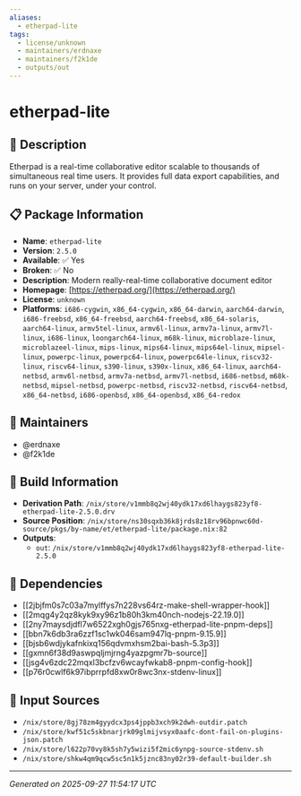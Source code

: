 ```yaml
---
aliases:
  - etherpad-lite
tags:
  - license/unknown
  - maintainers/erdnaxe
  - maintainers/f2k1de
  - outputs/out
---
```


# etherpad-lite

## 📝 Description

Etherpad is a real-time collaborative editor scalable to thousands of simultaneous real time users.
It provides full data export capabilities, and runs on your server, under your control.


## 📋 Package Information

- **Name**: `etherpad-lite`
- **Version**: `2.5.0`
- **Available**: ✅ Yes
- **Broken**: ✅ No
- **Description**: Modern really-real-time collaborative document editor
- **Homepage**: [https://etherpad.org/](https://etherpad.org/)
- **License**: `unknown`
- **Platforms**: `i686-cygwin`, `x86_64-cygwin`, `x86_64-darwin`, `aarch64-darwin`, `i686-freebsd`, `x86_64-freebsd`, `aarch64-freebsd`, `x86_64-solaris`, `aarch64-linux`, `armv5tel-linux`, `armv6l-linux`, `armv7a-linux`, `armv7l-linux`, `i686-linux`, `loongarch64-linux`, `m68k-linux`, `microblaze-linux`, `microblazeel-linux`, `mips-linux`, `mips64-linux`, `mips64el-linux`, `mipsel-linux`, `powerpc-linux`, `powerpc64-linux`, `powerpc64le-linux`, `riscv32-linux`, `riscv64-linux`, `s390-linux`, `s390x-linux`, `x86_64-linux`, `aarch64-netbsd`, `armv6l-netbsd`, `armv7a-netbsd`, `armv7l-netbsd`, `i686-netbsd`, `m68k-netbsd`, `mipsel-netbsd`, `powerpc-netbsd`, `riscv32-netbsd`, `riscv64-netbsd`, `x86_64-netbsd`, `i686-openbsd`, `x86_64-openbsd`, `x86_64-redox`
## 👥 Maintainers

- @erdnaxe
- @f2k1de


## 🔧 Build Information

- **Derivation Path**: `/nix/store/v1mmb8q2wj40ydk17xd6lhaygs823yf8-etherpad-lite-2.5.0.drv`
- **Source Position**: `/nix/store/ns30sqxb36k8jrds8z18rv96bpnwc60d-source/pkgs/by-name/et/etherpad-lite/package.nix:82`
- **Outputs**:
  - `out`:  `/nix/store/v1mmb8q2wj40ydk17xd6lhaygs823yf8-etherpad-lite-2.5.0`

## 🔗 Dependencies

- [[2jbjfm0s7c03a7mylffys7n228vs64rz-make-shell-wrapper-hook]]
- [[2mqg4y2qz8kyk9xy96z1b80h3km40nch-nodejs-22.19.0]]
- [[2ny7maysdjdfl7w6522xgh0gjs765nxg-etherpad-lite-pnpm-deps]]
- [[bbn7k6db3ra6zzf1sc1wk046sam947lq-pnpm-9.15.9]]
- [[bjsb6wdjykafnkixq156qdvmxhsm2bai-bash-5.3p3]]
- [[gxmn6f38d9aswpqljmjrng4yazpgmr7b-source]]
- [[jsg4v6zdc22mqxl3bcfzv6wcayfwkab8-pnpm-config-hook]]
- [[p76r0cwlf6k97ibprrpfd8xw0r8wc3nx-stdenv-linux]]

## 📁 Input Sources

- `/nix/store/8gj78zm4gyydcx3ps4jppb3xch9k2dwh-outdir.patch`
- `/nix/store/kwf51c5skbnarjrk09glmijvsyx0aafc-dont-fail-on-plugins-json.patch`
- `/nix/store/l622p70vy8k5sh7y5wizi5f2mic6ynpg-source-stdenv.sh`
- `/nix/store/shkw4qm9qcw5sc5n1k5jznc83ny02r39-default-builder.sh`

---
*Generated on 2025-09-27 11:54:17 UTC*
